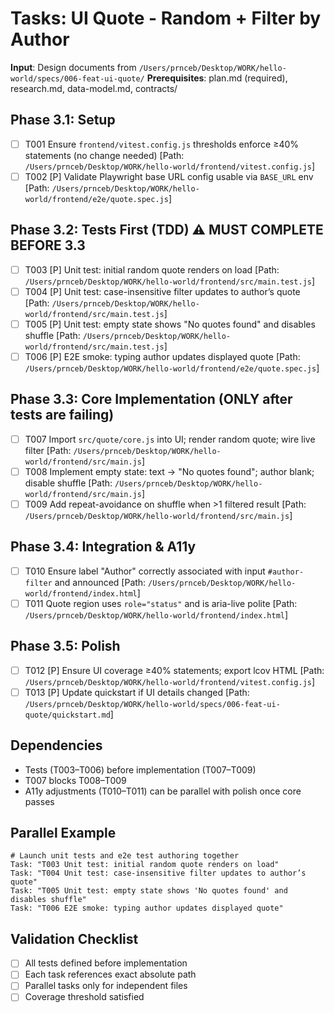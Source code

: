 # Tasks: UI Quote - Random + Filter by Author

**Input**: Design documents from `/Users/prnceb/Desktop/WORK/hello-world/specs/006-feat-ui-quote/`
**Prerequisites**: plan.md (required), research.md, data-model.md, contracts/

## Phase 3.1: Setup
- [ ] T001 Ensure `frontend/vitest.config.js` thresholds enforce ≥40% statements (no change needed) [Path: `/Users/prnceb/Desktop/WORK/hello-world/frontend/vitest.config.js`]
- [ ] T002 [P] Validate Playwright base URL config usable via `BASE_URL` env [Path: `/Users/prnceb/Desktop/WORK/hello-world/frontend/e2e/quote.spec.js`]

## Phase 3.2: Tests First (TDD) ⚠️ MUST COMPLETE BEFORE 3.3
- [ ] T003 [P] Unit test: initial random quote renders on load [Path: `/Users/prnceb/Desktop/WORK/hello-world/frontend/src/main.test.js`]
- [ ] T004 [P] Unit test: case-insensitive filter updates to author’s quote [Path: `/Users/prnceb/Desktop/WORK/hello-world/frontend/src/main.test.js`]
- [ ] T005 [P] Unit test: empty state shows "No quotes found" and disables shuffle [Path: `/Users/prnceb/Desktop/WORK/hello-world/frontend/src/main.test.js`]
- [ ] T006 [P] E2E smoke: typing author updates displayed quote [Path: `/Users/prnceb/Desktop/WORK/hello-world/frontend/e2e/quote.spec.js`]

## Phase 3.3: Core Implementation (ONLY after tests are failing)
- [ ] T007 Import `src/quote/core.js` into UI; render random quote; wire live filter [Path: `/Users/prnceb/Desktop/WORK/hello-world/frontend/src/main.js`]
- [ ] T008 Implement empty state: text → "No quotes found"; author blank; disable shuffle [Path: `/Users/prnceb/Desktop/WORK/hello-world/frontend/src/main.js`]
- [ ] T009 Add repeat-avoidance on shuffle when >1 filtered result [Path: `/Users/prnceb/Desktop/WORK/hello-world/frontend/src/main.js`]

## Phase 3.4: Integration & A11y
- [ ] T010 Ensure label "Author" correctly associated with input `#author-filter` and announced [Path: `/Users/prnceb/Desktop/WORK/hello-world/frontend/index.html`]
- [ ] T011 Quote region uses `role="status"` and is aria-live polite [Path: `/Users/prnceb/Desktop/WORK/hello-world/frontend/index.html`]

## Phase 3.5: Polish
- [ ] T012 [P] Ensure UI coverage ≥40% statements; export lcov HTML [Path: `/Users/prnceb/Desktop/WORK/hello-world/frontend/vitest.config.js`]
- [ ] T013 [P] Update quickstart if UI details changed [Path: `/Users/prnceb/Desktop/WORK/hello-world/specs/006-feat-ui-quote/quickstart.md`]

## Dependencies
- Tests (T003–T006) before implementation (T007–T009)
- T007 blocks T008–T009
- A11y adjustments (T010–T011) can be parallel with polish once core passes

## Parallel Example
```
# Launch unit tests and e2e test authoring together
Task: "T003 Unit test: initial random quote renders on load"
Task: "T004 Unit test: case-insensitive filter updates to author’s quote"
Task: "T005 Unit test: empty state shows 'No quotes found' and disables shuffle"
Task: "T006 E2E smoke: typing author updates displayed quote"
```

## Validation Checklist
- [ ] All tests defined before implementation
- [ ] Each task references exact absolute path
- [ ] Parallel tasks only for independent files
- [ ] Coverage threshold satisfied
